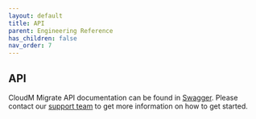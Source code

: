 ```yaml
---
layout: default
title: API
parent: Engineering Reference
has_children: false
nav_order: 7
---
```


## API 

CloudM Migrate API documentation can be found in <a href="https://app.swaggerhub.com/apis-docs/CloudM-Inc/cloud-m_migrate_api/v1#/">Swagger</a>. Please contact our <a href="https://support.cloudm.io/hc/en-us/requests/new">support team</a> to get more information on how to get started.
